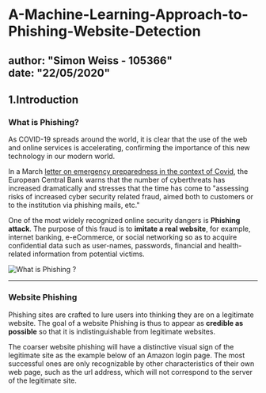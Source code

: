 # A-Machine-Learning-Approach-to-Phishing-Website-Detection
author: "Simon Weiss - 105366"   
date: "22/05/2020"   
---
## 1.Introduction

### What is Phishing? 


As COVID-19 spreads around the world, it is clear that the use of the web and online services is accelerating, confirming the importance of this new technology in our modern world. 

In a March [letter on emergency preparedness in the context of Covid](https://www.bankingsupervision.europa.eu/press/letterstobanks/shared/pdf/2020/ssm.2020_letter_on_Contingency_preparedness_in_the_context_of_COVID-19.en.pdf?d1c8dc2780e2055243778bedf818efeb), the European Central Bank warns that the number of cyberthreats has increased dramatically and stresses that the time has come to "assessing risks of increased cyber security related fraud, aimed both to customers or to the institution via phishing mails, etc."

One of the most widely recognized online security dangers is **Phishing attack**. The purpose of this fraud is to **imitate a real website**, for example, internet banking, e-eCommerce, or social networking so as to acquire confidential data such as user-names, passwords, financial and health-related information from potential victims.

![What is Phishing ? ](https://encrypted-tbn0.gstatic.com/images?q=tbn%3AANd9GcQ5FQAtr-KcCLCcfXOYZPuFHU7sawmLy4x73w&usqp=CAU)
   
***
  
### Website Phishing
Phishing sites are crafted to lure users into thinking they are on a legitimate website. The goal of a website Phishing is thus to appear as **credible as possible** so that it is indistinguishable from legitimate websites. 

The coarser website phishing will have a distinctive visual sign of the legitimate site as the example below of an Amazon login page. The most successful ones are only recognizable by other characteristics of their own web page, such as the url address, which will not correspond to the server of the legitimate site. 
     
